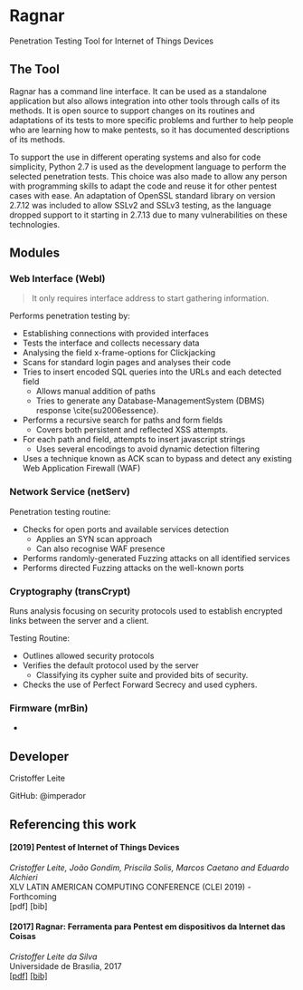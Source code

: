 # Ragnar
Penetration Testing Tool for Internet of Things Devices

## The Tool
Ragnar has a command line interface. It can be used as a standalone application but also allows integration into other tools through calls of its methods. It is open source to support changes on its routines and adaptations of its tests to more specific problems and further to help people who are learning how to make pentests, so it has documented descriptions of its methods. 

To support the use in different operating systems and also for code simplicity, Python 2.7 is used as the development language to perform the selected penetration tests. This choice was also made to allow any person with programming skills to adapt the code and reuse it for other pentest cases with ease. An adaptation of OpenSSL standard library on version 2.7.12 was included to allow SSLv2 and SSLv3 testing, as the language dropped support to it starting in 2.7.13 due to many vulnerabilities on these technologies.


## Modules
### Web Interface (WebI)
 > It only requires interface address to start gathering information.
 
Performs penetration testing by:
 - Establishing connections with provided interfaces
 - Tests the interface and collects necessary data
 - Analysing the field x-frame-options for Clickjacking
 - Scans for standard login pages and analyses their code
 - Tries to insert encoded SQL queries into the URLs and each detected field
   - Allows manual addition of paths 
   - Tries to generate any Database-ManagementSystem (DBMS) response \cite{su2006essence}.
 - Performs a recursive search for paths and form fields
   - Covers both persistent and reflected XSS attempts.
 - For each path and field, attempts to insert javascript strings
   - Uses several encodings to avoid dynamic detection filtering
 - Uses a technique known as ACK scan to bypass and detect any existing Web Application Firewall (WAF)

### Network Service (netServ)

Penetration testing routine: 
 - Checks for open ports and available services detection
   - Applies an SYN scan approach 
   - Can also recognise WAF presence
 - Performs randomly-generated Fuzzing attacks on all identified services 
 - Performs directed Fuzzing attacks on the well-known ports

### Cryptography (transCrypt)
Runs analysis focusing on security protocols used to establish encrypted links between the server and a client.

Testing Routine:
 - Outlines allowed security protocols
 - Verifies the default protocol used by the server
   - Classifying its cypher suite and provided bits of security. 
 - Checks the use of Perfect Forward Secrecy and used cyphers.

### Firmware (mrBin)

-

## Developer
Cristoffer Leite

GitHub: @imperador

## Referencing this work

#### \[2019\] Pentest of Internet of Things Devices
*Cristoffer Leite, João Gondim, Priscila Solis, Marcos Caetano and Eduardo Alchieri*
<br/> XLV LATIN AMERICAN COMPUTING CONFERENCE (CLEI 2019) - Forthcoming
<br/>\[pdf\] \[bib\]

#### \[2017\] Ragnar: Ferramenta para Pentest em dispositivos da Internet das Coisas
*Cristoffer Leite da Silva*
<br/> Universidade de Brasılia, 2017
<br/>[\[pdf\]](http://bdm.unb.br/bitstream/10483/19824/1/2017_CristofferLeiteDaSilva_tcc.pdf) [\[bib\]](https://scholar.googleusercontent.com/scholar.bib?q=info:lG_ooNfSqbwJ:scholar.google.com/&output=citation&scisdr=CgUlVyY-ELOVlr6fYlU:AAGBfm0AAAAAXViaelVmK9mBsGQzZdsV-iIQ_rHxUHbE&scisig=AAGBfm0AAAAAXViaensdpZkUm5jHk_Zt6pp8fkqwfAjS&scisf=4&ct=citation&cd=-1&hl=en&scfhb=1)
